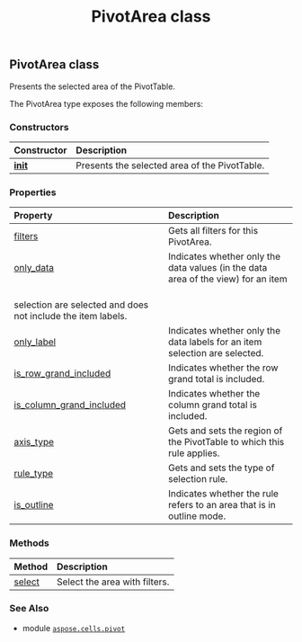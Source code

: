 ﻿---
title: PivotArea class
second_title: Aspose.Cells for Python via .NET API References
description: 
type: docs
weight: 10
url: /aspose.cells.pivot/pivotarea/
is_root: false
---

## PivotArea class

Presents the selected area of the PivotTable.



The PivotArea type exposes the following members:

### Constructors
| Constructor | Description |
| :- | :- |
| [__init__](/cells/python-net/aspose.cells.pivot/pivotarea/__init__/#aspose.cells.pivot.PivotTable) | Presents the selected area of the PivotTable. |


### Properties
| Property | Description |
| :- | :- |
| [filters](/cells/python-net/aspose.cells.pivot/pivotarea/filters) | Gets all filters for this PivotArea. |
| [only_data](/cells/python-net/aspose.cells.pivot/pivotarea/only_data) | Indicates whether only the data values (in the data area of the view) for an item<br/>selection are selected and does not include the item labels. |
| [only_label](/cells/python-net/aspose.cells.pivot/pivotarea/only_label) | Indicates whether only the data labels for an item selection are selected. |
| [is_row_grand_included](/cells/python-net/aspose.cells.pivot/pivotarea/is_row_grand_included) | Indicates whether the row grand total is included. |
| [is_column_grand_included](/cells/python-net/aspose.cells.pivot/pivotarea/is_column_grand_included) | Indicates whether the column grand total is included. |
| [axis_type](/cells/python-net/aspose.cells.pivot/pivotarea/axis_type) | Gets and sets the region of the PivotTable to which this rule applies. |
| [rule_type](/cells/python-net/aspose.cells.pivot/pivotarea/rule_type) | Gets and sets the type of selection rule. |
| [is_outline](/cells/python-net/aspose.cells.pivot/pivotarea/is_outline) | Indicates whether the rule refers to an area that is in outline mode. |


### Methods
| Method | Description |
| :- | :- |
| [select](/cells/python-net/aspose.cells.pivot/pivotarea/select/#aspose.cells.pivot.PivotFieldType-int-aspose.cells.pivot.PivotTableSelectionType) | Select the area with filters. |



### See Also
* module [`aspose.cells.pivot`](..)
